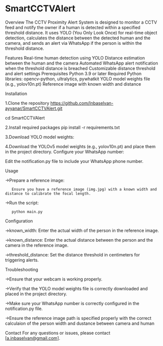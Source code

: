 # SmartCCTVAlert

Overview
The CCTV Proximity Alert System is designed to monitor a CCTV feed and notify the owner if a human is detected within a specified threshold distance. It uses YOLO (You Only Look Once) for real-time object detection, calculates the distance between the detected human and the camera, and sends an alert via WhatsApp if the person is within the threshold distance.

Features
Real-time human detection using YOLO
Distance estimation between the human and the camera
Automated WhatsApp alert notification when the threshold distance is breached
Customizable distance threshold and alert settings
Prerequisites
Python 3.9 or later
Required Python libraries: opencv-python, ultralytics, pywhatkit
YOLO model weights file (e.g., yolov10n.pt)
Reference image with known width and distance

Installation

1.Clone the repository
https://github.com/Inbaselvan-ayyanar/SmartCCTVAlert.git

cd SmartCCTVAlert

2.Install required packages
pip install -r requirements.txt

3.Download YOLO model weights:

4.Download the YOLOv5 model weights (e.g., yolov10n.pt) and place them in the project directory.
Configure your WhatsApp number:

Edit the notification.py file to include your WhatsApp phone number.

Usage

->Prepare a reference image:

       Ensure you have a reference image (img.jpg) with a known width and distance to calibrate the focal length.

->Run the script:
       
       python main.py
       

Configuration

->known_width: Enter the actual width of the person in the reference image.

->known_distance: Enter the actual distance between the person and the camera in the reference image.

->threshold_distance: Set the distance threshold in centimeters for triggering alerts.

Troubleshooting

->Ensure that your webcam is working properly.

->Verify that the YOLO model weights file is correctly downloaded and placed in the project directory.

->Make sure your WhatsApp number is correctly configured in the notification.py file.

->Ensure the reference image path is specified properly with the correct calculaion of the person width and dustance between camera and human


Contact
For any questions or issues, please contact [a.inbaselvan@gmail.com].


